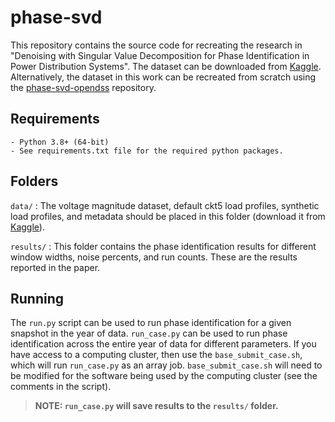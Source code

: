 # **phase-svd**

This repository contains the source code for recreating the research in "Denoising with Singular Value Decomposition for Phase Identification in Power Distribution Systems". The dataset can be downloaded from [Kaggle](https://www.kaggle.com/msk5sdata/phase-svd). Alternatively, the dataset in this work can be recreated from scratch using the [phase-svd-opendss](https://github.com/msk-5s/phase-svd-opendss.git) repository.

## Requirements
    - Python 3.8+ (64-bit)
    - See requirements.txt file for the required python packages.

## Folders
`data/`
: The voltage magnitude dataset, default ckt5 load profiles, synthetic load profiles, and metadata should be placed in this folder (download it from [Kaggle](https://www.kaggle.com/msk5sdata/phase-svd)).

`results/`
: This folder contains the phase identification results for different window widths, noise percents, and run counts. These are the results reported in the paper.

## Running
The `run.py` script can be used to run phase identification for a given snapshot in the year of data. `run_case.py` can be used to run phase identification across the entire year of data for different parameters. If you have access to a computing cluster, then use the `base_submit_case.sh`, which will run `run_case.py` as an array job. `base_submit_case.sh` will need to be modified for the software being used by the computing cluster (see the comments in the script).
> **NOTE: `run_case.py` will save results to the `results/` folder.**
